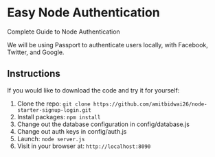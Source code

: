 # Easy Node Authentication

Complete Guide to Node Authentication

We will be using Passport to authenticate users locally, with Facebook, Twitter, and Google.


## Instructions

If you would like to download the code and try it for yourself:

1. Clone the repo: `git clone https://github.com/amitbidwai26/node-starter-signup-login.git`
2. Install packages: `npm install`
3. Change out the database configuration in config/database.js
4. Change out auth keys in config/auth.js
5. Launch: `node server.js`
6. Visit in your browser at: `http://localhost:8090`


